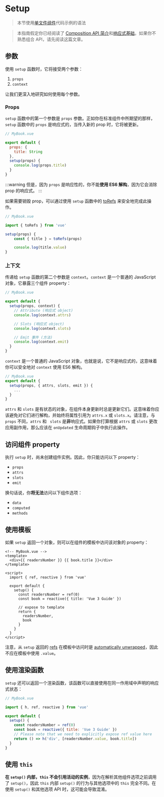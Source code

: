 # Setup

> 本节使用[单文件组件](single-file-component.html)代码示例的语法

> 本指南假定你已经阅读了 [Composition API 简介](composition-api-introduction.html)和[响应式基础](reactivity-fundamentals.html)。如果你不熟悉组合 API，请先阅读这篇文章。


## 参数

使用 `setup` 函数时，它将接受两个参数：

1. `props`
2. `context`

让我们更深入地研究如何使用每个参数。

### Props

`setup` 函数中的第一个参数是 `props` 参数。正如你在标准组件中所期望的那样，`setup` 函数中的 `props` 是响应式的，当传入新的 prop 时，它将被更新。

```js
// MyBook.vue

export default {
  props: {
    title: String
  },
  setup(props) {
    console.log(props.title)
  }
}
```

:::warning
但是，因为 `props` 是响应性的，你不能**使用 ES6 解构**，因为它会消除 prop 的响应式。
:::

如果需要销毁 prop，可以通过使用 `setup` 函数中的 [toRefs](reactivity-fundamentals.html#destructuring-reactive-state) 来安全地完成此操作。

```js
// MyBook.vue

import { toRefs } from 'vue'

setup(props) {
	const { title } = toRefs(props)

	console.log(title.value)
}
```

### 上下文

传递给 `setup` 函数的第二个参数是 `context`。`context` 是一个普通的 JavaScript 对象，它暴露三个组件 property：

```js
// MyBook.vue

export default {
  setup(props, context) {
    // Attribute (响应式 object)
    console.log(context.attrs)

    // Slots (响应式 object)
    console.log(context.slots)

    // Emit 事件 (方法)
    console.log(context.emit)
  }
}
```

`context` 是一个普通的 JavaScript 对象，也就是说，它不是响应式的，这意味着你可以安全地对 `context` 使用 ES6 解构。

```js
// MyBook.vue
export default {
  setup(props, { attrs, slots, emit }) {
    ...
  }
}
```

`attrs` 和 `slots` 是有状态的对象，在组件本身更新时总是更新它们。这意味着你应该避免对它们进行解构，并始终将属性引用为 `attrs.x` 或 `slots.x`。请注意，与 `props` 不同，`attrs` 和 ` slots` 是**非**响应式。如果你打算根据 `attrs` 或 `slots` 更改应用副作用，那么应该在 `onUpdated` 生命周期钩子中执行此操作。

## 访问组件 property

执行 `setup` 时，尚未创建组件实例。因此，你只能访问以下 property：

- `props`
- `attrs`
- `slots`
- `emit`

换句话说，你**将无法**访问以下组件选项：

- `data`
- `computed`
- `methods`

## 使用模板

如果 `setup` 返回一个对象，则可以在组件的模板中访问该对象的 property：

```vue-html
<!-- MyBook.vue -->
<template>
  <div>{{ readersNumber }} {{ book.title }}</div>
</template>

<script>
  import { ref, reactive } from 'vue'

  export default {
    setup() {
      const readersNumber = ref(0)
      const book = reactive({ title: 'Vue 3 Guide' })

      // expose to template
      return {
        readersNumber,
        book
      }
    }
  }
</script>
```

注意，从 `setup` 返回的 [refs](../api/refs-api.html#ref) 在模板中访问时是 [automatically unwrapped](../api/refs-api.html#access-in-templates)，因此不应在模板中使用 `.value`。


## 使用渲染函数

`setup` 还可以返回一个渲染函数，该函数可以直接使用在同一作用域中声明的响应式状态：

```js
// MyBook.vue

import { h, ref, reactive } from 'vue'

export default {
  setup() {
    const readersNumber = ref(0)
    const book = reactive({ title: 'Vue 3 Guide' })
    // Please note that we need to explicitly expose ref value here
    return () => h('div', [readersNumber.value, book.title])
  }
}
```

## 使用 `this`

**在 `setup()` 内部，`this` 不会引用活动的实例**，因为在解析其他组件选项之前调用了 `setup()`，因此 `this` 内部 `setup()` 的行为与其他选项中的 `this` 完全不同。在使用 `setup()` 和其他选项 API 时，这可能会导致混淆。
